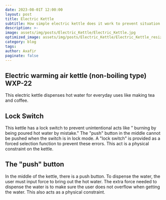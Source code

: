 ```yaml
---
date: 2023-08-01T 12:00:00
layout: post
title: Electric Kettle
subtitle: How simple electric kettle does it work to prevent situation
description: >-
image: assets/img/posts/Electric_Kettle/Electric_Kettle.jpg
optimized_image: assets/img/posts/Electric_Kettle/Electric_Kettle_resized_thumbnail.jpg
category: blog
tags: 
author: Axafir
paginate: false
---
```


## Electric warming air kettle (non-boiling type) WXP-22

This electric kettle dispenses hot water for everyday uses like making tea and coffee.

## Lock Switch

This kettle has a lock switch to prevent unintentional acts like " burning by being poured hot water by mistake." The "push" button in the middle cannot be pushed when the switch is in lock mode. A "lock switch" is provided as a forced selection function to prevent these errors. This act is a physical constraint on the kettle.

## The "push" button

In the middle of the kettle, there is a push button. To dispense the water, the user must input force to bring out the hot water. The extra force needed to dispense the water is to make sure the user does not overflow when getting the water. This also acts as a physical constraint.